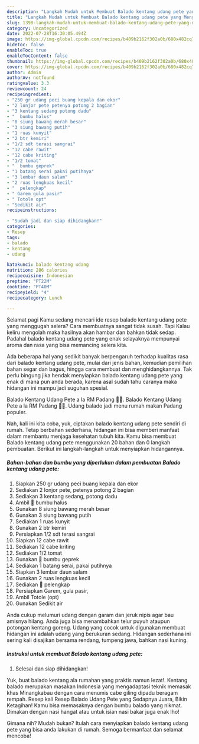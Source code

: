 ```yaml
---
description: "Langkah Mudah untuk Membuat Balado kentang udang pete yang Menggugah Selera, Buat Buka Puasa Bisa Manjain Lidah"
title: "Langkah Mudah untuk Membuat Balado kentang udang pete yang Menggugah Selera, Buat Buka Puasa Bisa Manjain Lidah"
slug: 1398-langkah-mudah-untuk-membuat-balado-kentang-udang-pete-yang-menggugah-selera-buat-buka-puasa-bisa-manjain-lidah
category: Uncategorized
date: 2022-07-28T16:30:05.494Z
image: https://img-global.cpcdn.com/recipes/b409b2162f302a0b/680x482cq70/balado-kentang-udang-pete-foto-resep-utama.jpg
hideToc: false
enableToc: true
enableTocContent: false
thumbnail: https://img-global.cpcdn.com/recipes/b409b2162f302a0b/680x482cq70/balado-kentang-udang-pete-foto-resep-utama.jpg
cover: https://img-global.cpcdn.com/recipes/b409b2162f302a0b/680x482cq70/balado-kentang-udang-pete-foto-resep-utama.jpg
author: Admin
authorAv: notfound
ratingvalue: 3.3
reviewcount: 24
recipeingredient:
- "250 gr udang peci buang kepala dan ekor"
- "2 lonjor pete petenya potong 2 bagian"
- "3 kentang sedang potong dadu"
- "  bumbu halus"
- "8 siung bawang merah besar"
- "3 siung bawang putih"
- "1 ruas kunyit"
- "2 btr kemiri"
- "1/2 sdt terasi sangrai"
- "12 cabe rawit"
- "12 cabe kriting"
- "1/2 tomat"
- "  bumbu geprek"
- "1 batang serai pakai putihnya"
- "3 lembar daun salam"
- "2 ruas lengkuas kecil"
- "  pelengkap"
- " Garem gula pasir"
- " Totole opt"
- "Sedikit air"
recipeinstructions:

- "Sudah jadi dan siap dihidangkan!"
categories:
- Resep
tags:
- balado
- kentang
- udang

katakunci: balado kentang udang 
nutrition: 286 calories
recipecuisine: Indonesian
preptime: "PT22M"
cooktime: "PT40M"
recipeyield: "4"
recipecategory: Lunch

---
```



Selamat pagi Kamu sedang mencari ide resep balado kentang udang pete yang menggugah selera? Cara membuatnya sangat tidak susah. Tapi Kalau keliru mengolah maka hasilnya akan hambar dan bahkan tidak sedap. Padahal balado kentang udang pete yang enak selayaknya mempunyai aroma dan rasa yang bisa memancing selera kita.


Ada beberapa hal yang sedikit banyak berpengaruh terhadap kualitas rasa dari balado kentang udang pete, mulai dari jenis bahan, kemudian pemilihan bahan segar dan bagus, hingga cara membuat dan menghidangkannya. Tak perlu bingung jika hendak menyiapkan balado kentang udang pete yang enak di mana pun anda berada, karena asal sudah tahu caranya maka hidangan ini mampu jadi suguhan spesial.

Balado Kentang Udang Pete a la RM Padang 👍🏼. Balado Kentang Udang Pete a la RM Padang 👍🏼. Udang balado jadi menu rumah makan Padang populer.


Nah, kali ini kita coba, yuk, ciptakan balado kentang udang pete sendiri di rumah. Tetap berbahan sederhana, hidangan ini bisa memberi manfaat dalam membantu menjaga kesehatan tubuh kita. Kamu bisa membuat Balado kentang udang pete menggunakan 20 bahan dan 0 langkah pembuatan. Berikut ini langkah-langkah untuk menyiapkan hidangannya.

<!--inarticleads1-->

##### Bahan-bahan dan bumbu yang diperlukan dalam pembuatan Balado kentang udang pete:

1. Siapkan 250 gr udang peci buang kepala dan ekor
1. Sediakan 2 lonjor pete, petenya potong 2 bagian
1. Sediakan 3 kentang sedang, potong dadu
1. Ambil  🌿 bumbu halus
1. Gunakan 8 siung bawang merah besar
1. Gunakan 3 siung bawang putih
1. Sediakan 1 ruas kunyit
1. Gunakan 2 btr kemiri
1. Persiapkan 1/2 sdt terasi sangrai
1. Siapkan 12 cabe rawit
1. Sediakan 12 cabe kriting
1. Sediakan 1/2 tomat
1. Gunakan  🌿 bumbu geprek
1. Sediakan 1 batang serai, pakai putihnya
1. Siapkan 3 lembar daun salam
1. Gunakan 2 ruas lengkuas kecil
1. Sediakan  🌿 pelengkap
1. Persiapkan  Garem, gula pasir,
1. Ambil  Totole (opt)
1. Gunakan Sedikit air


Anda cukup melumuri udang dengan garam dan jeruk nipis agar bau amisnya hilang. Anda juga bisa menambahkan telur puyuh ataupun potongan kentang goreng. Udang yang cocok untuk digunakan membuat hidangan ini adalah udang yang berukuran sedang. Hidangan sederhana ini sering kali disajikan bersama rendang, tumpeng jawa, bahkan nasi kuning. 

<!--inarticleads2-->

##### Instruksi untuk membuat Balado kentang udang pete:


1. Selesai dan siap dihidangkan!

Yuk, buat balado kentang ala rumahan yang praktis namun lezat!. Kentang balado merupakan masakan Indonesia yang mengadaptasi teknik memasak khas Minangkabau dengan cara menumis cabe giling dipadu beragam rempah. Resep kali Resep Balado Udang Pete yang Sedapnya Juara, Bikin Ketagihan! Kamu bisa memasaknya dengan bumbu balado yang nikmat. Dimakan dengan nasi hangat atau untuk isian nasi bakar juga enak lho! 

Gimana nih? Mudah bukan? Itulah cara menyiapkan balado kentang udang pete yang bisa anda lakukan di rumah. Semoga bermanfaat dan selamat mencoba!
